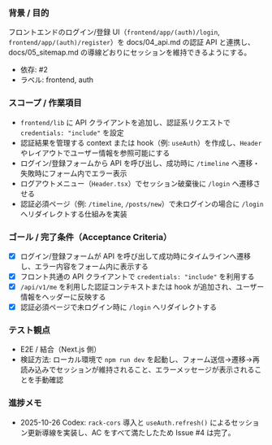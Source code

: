 ### 背景 / 目的
フロントエンドのログイン/登録 UI（`frontend/app/(auth)/login`, `frontend/app/(auth)/register`）を docs/04_api.md の認証 API と連携し、docs/05_sitemap.md の導線どおりにセッションを維持できるようにする。

- 依存: #2
- ラベル: frontend, auth

### スコープ / 作業項目
- `frontend/lib` に API クライアントを追加し、認証系リクエストで `credentials: "include"` を設定
- 認証結果を管理する context または hook（例: `useAuth`）を作成し、`Header` やレイアウトでユーザー情報を参照可能にする
- ログイン/登録フォームから API を呼び出し、成功時に `/timeline` へ遷移・失敗時にフォーム内でエラー表示
- ログアウトメニュー（`Header.tsx`）でセッション破棄後に `/login` へ遷移させる
- 認証必須ページ（例: `/timeline`, `/posts/new`）で未ログインの場合に `/login` へリダイレクトする仕組みを実装

### ゴール / 完了条件（Acceptance Criteria）
- [x] ログイン/登録フォームが API を呼び出して成功時にタイムラインへ遷移し、エラー内容をフォーム内に表示する
- [x] フロント共通の API クライアントで `credentials: "include"` を利用する
- [x] `/api/v1/me` を利用した認証コンテキストまたは hook が追加され、ユーザー情報をヘッダーに反映する
- [x] 認証必須ページで未ログイン時に `/login` へリダイレクトする

### テスト観点
- E2E / 結合（Next.js 側）
- 検証方法: ローカル環境で `npm run dev` を起動し、フォーム送信→遷移→再読み込みでセッションが維持されること、エラーメッセージが表示されることを手動確認

### 進捗メモ
- 2025-10-26 Codex: `rack-cors` 導入と `useAuth.refresh()` によるセッション更新導線を実装し、AC をすべて満たしたため Issue #4 は完了。
